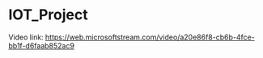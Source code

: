 # IOT_Project
Video link:
https://web.microsoftstream.com/video/a20e86f8-cb6b-4fce-bb1f-d6faab852ac9
